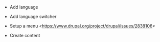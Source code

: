 * Add language

* Add language switcher
* Setup a menu
<<https://www.drupal.org/project/drupal/issues/2838106>>
* Create content
